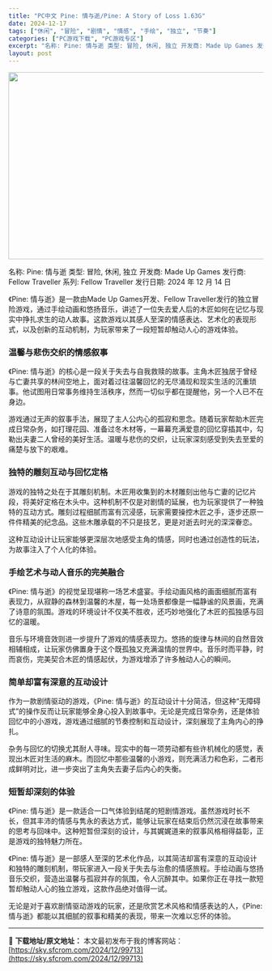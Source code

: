 ```yaml
---
title: "PC中文 Pine: 情与逝/Pine: A Story of Loss 1.63G"
date: 2024-12-17
tags: ["休闲", "冒险", "剧情", "情感", "手绘", "独立", "节奏"]
categories: ["PC游戏下载", "PC游戏专区"]
excerpt: "名称: Pine: 情与逝 类型: 冒险, 休闲, 独立 开发商: Made Up Games 发行商: Fellow Traveller 系列: Fellow Traveller 发行日期: 2024 年 12 月 14 日 《Pine: 情与逝》是一款由Made Up Games开发、Fello&hellip;"
layout: post
---
```


<img class="aligncenter size-full wp-image-99714" src="https://sky.sfcrom.com/wp-content/uploads/2024/12/202412170228546.webp" alt="" width="660" height="370" />

名称: Pine: 情与逝
类型: 冒险, 休闲, 独立
开发商: Made Up Games
发行商: Fellow Traveller
系列: Fellow Traveller
发行日期: 2024 年 12 月 14 日

《Pine: 情与逝》是一款由Made Up Games开发、Fellow Traveller发行的独立冒险游戏，通过手绘动画和悠扬音乐，讲述了一位失去爱人后的木匠如何在记忆与现实中挣扎求生的动人故事。这款游戏以其感人至深的情感表达、艺术化的表现形式，以及创新的互动机制，为玩家带来了一段短暂却触动人心的游戏体验。
<h3><strong>温馨与悲伤交织的情感叙事</strong></h3>
《Pine: 情与逝》的核心是一段关于失去与自我救赎的故事。主角木匠独居于曾经与亡妻共享的林间空地上，面对着过往温馨回忆的无尽涌现和现实生活的沉重琐事。他试图用日常事务维持生活秩序，然而一切似乎都在提醒他，另一个人已不在身边。

游戏通过无声的叙事手法，展现了主人公内心的孤寂和思念。随着玩家帮助木匠完成日常杂务，如打理花园、准备过冬木材等，一幕幕充满爱意的回忆穿插其中，勾勒出夫妻二人曾经的美好生活。温暖与悲伤的交织，让玩家深刻感受到失去至爱的痛楚与放下的艰难。
<h3><strong>独特的雕刻互动与回忆定格</strong></h3>
游戏的独特之处在于其雕刻机制。木匠用收集到的木材雕刻出他与亡妻的记忆片段，将美好定格在木头中。这种机制不仅是对剧情的延展，也为玩家提供了一种独特的互动方式。雕刻过程细腻而富有沉浸感，玩家需要操控木匠之手，逐步还原一件件精美的纪念品。这些木雕承载的不只是技艺，更是对逝去时光的深深眷恋。

这种互动设计让玩家能够更深层次地感受主角的情感，同时也通过创造性的玩法，为故事注入了个人化的体验。
<h3><strong>手绘艺术与动人音乐的完美融合</strong></h3>
《Pine: 情与逝》的视觉呈现堪称一场艺术盛宴。手绘动画风格的画面细腻而富有表现力，从寂静的森林到温馨的木屋，每一处场景都像是一幅静谧的风景画，充满了诗意的氛围。游戏的环境设计不仅美不胜收，还巧妙地强化了木匠的孤独感与回忆的温暖。

音乐与环境音效则进一步提升了游戏的情感表现力。悠扬的旋律与林间的自然音效相辅相成，让玩家仿佛置身于这个既孤独又充满温情的世界中。音乐时而平静，时而哀伤，完美契合木匠的情感起伏，为游戏增添了许多触动人心的瞬间。
<h3><strong>简单却富有深意的互动设计</strong></h3>
作为一款剧情驱动的游戏，《Pine: 情与逝》的互动设计十分简洁，但这种“无障碍式”的操作反而让玩家能够全身心投入到故事中。无论是完成日常杂务，还是体验回忆中的小游戏，游戏通过细腻的节奏控制和互动设计，深刻展现了主角内心的挣扎。

杂务与回忆的切换尤其耐人寻味。现实中的每一项劳动都有些许机械化的感觉，表现出木匠对生活的麻木。而回忆中那些温馨的小游戏，则充满活力和色彩，二者形成鲜明对比，进一步突出了主角失去妻子后内心的失衡。
<h3><strong>短暂却深刻的体验</strong></h3>
《Pine: 情与逝》是一款适合一口气体验到结尾的短剧情游戏。虽然游戏时长不长，但其丰沛的情感与隽永的表达方式，能够让玩家在结束后仍然沉浸在故事带来的思考与回味中。这种短暂但深刻的设计，与其娓娓道来的叙事风格相得益彰，正是游戏的独特魅力所在。

《Pine: 情与逝》是一部感人至深的艺术化作品，以其简洁却富有深意的互动设计和独特的雕刻机制，带玩家进入一段关于失去与治愈的情感旅程。手绘动画与悠扬音乐交织，营造出温馨与孤寂并存的氛围，令人沉醉其中。如果你正在寻找一款短暂却触动人心的独立游戏，这款作品绝对值得一试。

无论是对于喜欢剧情驱动游戏的玩家，还是欣赏艺术风格和情感表达的人，《Pine: 情与逝》都能以其细腻的叙事和精美的表现，带来一次难以忘怀的体验。

---
📖 **下载地址/原文地址：** 本文最初发布于我的博客网站：[https://sky.sfcrom.com/2024/12/99713](https://sky.sfcrom.com/2024/12/99713)

